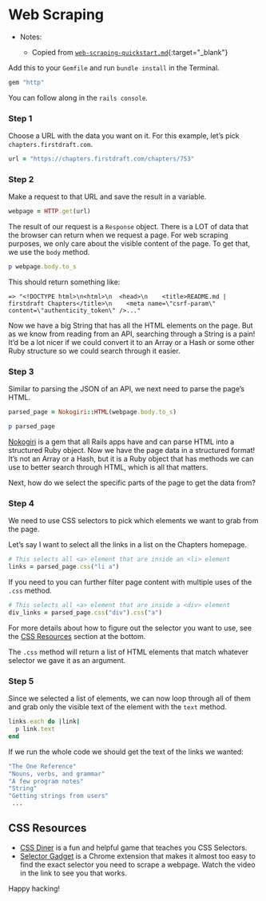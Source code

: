 # Web Scraping

- Notes:

  - Copied from [`web-scraping-quickstart.md`](https://github.com/firstdraft/appdev-chapters/blob/benp-edits/web-scraping-quickstart.md){:target="_blank"}

Add this to your `Gemfile` and run `bundle install` in the Terminal.

```ruby
gem "http"
```

You can follow along in the `rails console`.

### Step 1

Choose a URL with the data you want on it. For this example, let’s pick `chapters.firstdraft.com`.

```ruby
url = "https://chapters.firstdraft.com/chapters/753"
```
    
### Step 2

Make a request to that URL and save the result in a variable.

```ruby
webpage = HTTP.get(url)
```

The result of our request is a `Response` object.
There is a LOT of data that the browser can return when we request a page. For web scraping purposes, we only care about the visible content of the page. To get that, we use the `body` method.

```ruby
p webpage.body.to_s
```

This should return something like:

```shell
=> "<!DOCTYPE html>\n<html>\n  <head>\n    <title>README.md | firstdraft Chapters</title>\n    <meta name=\"csrf-param\" content=\"authenticity_token\" />..."
```  

Now we have a big String that has all the HTML elements on the page. But as we know from reading from an API, searching through a String is a pain! It’d be a lot nicer if we could convert it to an Array or a Hash or some other Ruby structure so we could search through it easier.

### Step 3

Similar to parsing the JSON of an API, we next need to parse the page’s HTML.

```ruby
parsed_page = Nokogiri::HTML(webpage.body.to_s)

p parsed_page
```

[Nokogiri](https://github.com/sparklemotion/nokogiri) is a gem that all Rails apps have and can parse HTML into a structured Ruby object. Now we have the page data in a structured format! It’s not an Array or a Hash, but it is a Ruby object that has methods we can use to better search through HTML, which is all that matters.

Next, how do we select the specific parts of the page to get the data from?

### Step 4

We need to use CSS selectors to pick which elements we want to grab from the page.

Let’s say I want to select all the links in a list on the Chapters homepage.

```ruby
# This selects all <a> element that are inside an <li> element 
links = parsed_page.css("li a")
```

If you need to you can further filter page content with multiple uses of the `.css` method.

```ruby
# This selects all <a> element that are inside a <div> element 
div_links = parsed_page.css("div").css("a")
```

For more details about how to figure out the selector you want to use, see the [CSS Resources](#css-resources) section at the bottom.

The `.css` method will return a list of HTML elements that match whatever selector we gave it as an argument.

### Step 5

Since we selected a list of elements, we can now loop through all of them and grab only the visible text of the element with the `text` method.

```ruby
links.each do |link|
  p link.text
end
```

If we run the whole code we should get the text of the links we wanted:

```bash
"The One Reference"
"Nouns, verbs, and grammar"
"A few program notes"
"String"
"Getting strings from users"
 ...
```

## CSS Resources

- [CSS Diner](https://flukeout.github.io/) is a fun and helpful game that teaches you CSS Selectors.
- [Selector Gadget](https://selectorgadget.com/) is a Chrome extension that makes it almost too easy to find the exact selector you need to scrape a webpage. Watch the video in the link to see you that works.

Happy hacking!
